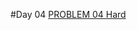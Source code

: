#Day 04
<a href="https://www.codingninjas.com/studio/problem-of-the-day?difficulty=hard">PROBLEM 04 Hard</a>
